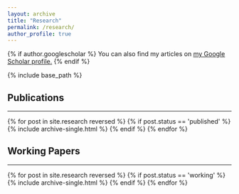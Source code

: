 ```yaml
---
layout: archive
title: "Research"
permalink: /research/
author_profile: true
---
```


{% if author.googlescholar %}
  You can also find my articles on <u><a href="{{author.googlescholar}}">my Google Scholar profile</a>.</u>
{% endif %}

{% include base_path %}

<div><h2> Publications </h2></div>
<hr style="border-color:black;">
{% for post in site.research reversed %}
  {% if post.status == 'published' %}
    {% include archive-single.html %}
  {% endif %}
{% endfor %}

<div><h2> Working Papers </h2> </div>
<hr style="border-color:black;">
{% for post in site.research reversed %}
  {% if post.status == 'working' %}
    {% include archive-single.html %}
  {% endif %}
{% endfor %}
